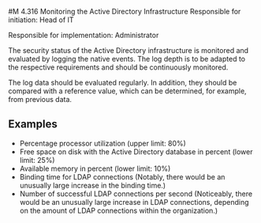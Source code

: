 #M 4.316 Monitoring the Active Directory Infrastructure
Responsible for initiation: Head of IT

Responsible for implementation: Administrator

The security status of the Active Directory infrastructure is monitored and evaluated by logging the native events. The log depth is to be adapted to the respective requirements and should be continuously monitored.

The log data should be evaluated regularly. In addition, they should be compared with a reference value, which can be determined, for example, from previous data.



## Examples 
* Percentage processor utilization (upper limit: 80%)
* Free space on disk with the Active Directory database in percent (lower limit: 25%)
* Available memory in percent (lower limit: 10%)
* Binding time for LDAP connections (Notably, there would be an unusually large increase in the binding time.)
* Number of successful LDAP connections per second (Noticeably, there would be an unusually large increase in LDAP connections, depending on the amount of LDAP connections within the organization.)




